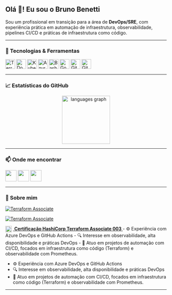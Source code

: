 <h2 align="left">Olá 👋! Eu sou o Bruno Benetti</h2>

Sou um profissional em transição para a área de **DevOps/SRE**, com experiência prática em automação de infraestrutura, observabilidade, pipelines CI/CD e práticas de infraestrutura como código.

---

### 🧰 Tecnologias & Ferramentas

<div align="left">
  <img src="https://cdn.jsdelivr.net/gh/devicons/devicon/icons/terraform/terraform-original.svg" height="30" alt="Terraform" />
  <img src="https://cdn.jsdelivr.net/gh/devicons/devicon/icons/docker/docker-original.svg" height="30" alt="Docker" />
  <img src="https://cdn.jsdelivr.net/gh/devicons/devicon/icons/kubernetes/kubernetes-plain.svg" height="30" alt="Kubernetes" />
  <img src="https://cdn.jsdelivr.net/gh/devicons/devicon/icons/azure/azure-original.svg" height="30" alt="Azure" />
  <img src="https://cdn.jsdelivr.net/gh/devicons/devicon/icons/bash/bash-original.svg" height="30" alt="Bash" />
  <img src="https://cdn.jsdelivr.net/gh/devicons/devicon/icons/go/go-original.svg" height="30" alt="Go" />
  <img src="https://cdn.jsdelivr.net/gh/devicons/devicon/icons/git/git-original.svg" height="30" alt="Git" />
  <img src="https://cdn.jsdelivr.net/gh/devicons/devicon/icons/github/github-original.svg" height="30" alt="GitHub" />
</div>

---

### 📈 Estatísticas do GitHub

<div align="center">
  <img src="https://github-readme-stats.vercel.app/api/top-langs?username=bbenettiz&locale=pt-br&hide_title=false&layout=compact&card_width=320&langs_count=5&theme=dracula&hide_border=false" height="150" alt="languages graph" />
</div>

---


### 📫 Onde me encontrar

<div align="left">
  <a href="mailto:xbenettix@gmail.com"><img src="https://img.shields.io/static/v1?message=Gmail&logo=gmail&label=&color=D14836&logoColor=white&labelColor=&style=for-the-badge" height="35" /></a>
  <a href="https://www.linkedin.com/in/bruno-ferreira-benetti-a4b8b9272/"><img src="https://img.shields.io/static/v1?message=LinkedIn&logo=linkedin&label=&color=0077B5&logoColor=white&labelColor=&style=for-the-badge" height="35" /></a>
  <a href="https://www.instagram.com/"><img src="https://img.shields.io/static/v1?message=Instagram&logo=instagram&label=&color=E4405F&logoColor=white&labelColor=&style=for-the-badge" height="35" /></a>
</div>

---

### 📌 Sobre mim

<!-- Opção 1: Badge estilo flat -->
[![Terraform Associate](https://img.shields.io/badge/Terraform%20Associate%20003-844FBA?style=flat&logo=terraform&logoColor=white)](https://www.credly.com/badges/233aecd3-2f8a-46ef-98b0-da23625df2c1/public_url)

<!-- Opção 2: Badge estilo "for-the-badge" (maior) -->
[![Terraform Associate](https://img.shields.io/badge/HashiCorp%20Certified%3A%20Terraform%20Associate-5C4EE5?style=for-the-badge&logo=terraform&logoColor=white)](https://www.credly.com/badges/233aecd3-2f8a-46ef-98b0-da23625df2c1/public_url)

<!-- Opção 3: Ícone à esquerda e texto linkado -->
<a href="https://www.credly.com/badges/233aecd3-2f8a-46ef-98b0-da23625df2c1/public_url">
  <img src="https://cdn.jsdelivr.net/gh/devicons/devicon/icons/terraform/terraform-original.svg" height="20" alt="Terraform" style="vertical-align:middle; margin-right:4px;" />
  <b>Certificação HashiCorp Terraform Associate 003</b>
</a>
- ⚙️ Experiência com Azure DevOps e GitHub Actions  
- 🔍 Interesse em observabilidade, alta disponibilidade e práticas DevOps  
- 🚀 Atuo em projetos de automação com CI/CD, focados em infraestrutura como código (Terraform) e observabilidade com Prometheus.

- ⚙️ Experiência com Azure DevOps e GitHub Actions
- 🔍 Interesse em observabilidade, alta disponibilidade e práticas DevOps
- 🚀 Atuo em projetos de automação com CI/CD, focados em infraestrutura como código (Terraform) e observabilidade com Prometheus.

---

<!-- snake animation (opcional)
<img src="https://raw.githubusercontent.com/bBenettiz/bBenettiz/output/snake.svg" alt="Snake animation" />
-->


